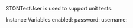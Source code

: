 STONTestUser is used to support unit tests.

Instance Variables
	enabled:		<Boolean>
	password:	<String>
	username:	<String>
